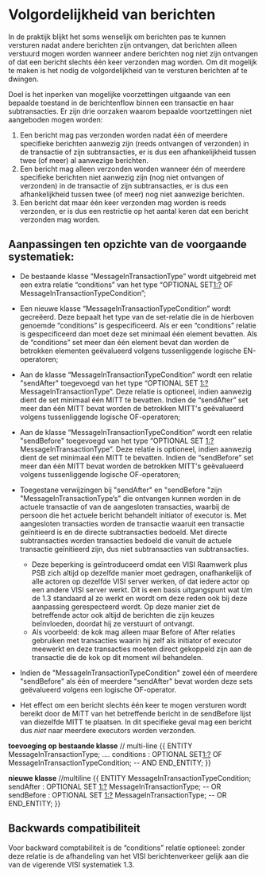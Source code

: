 # Volgordelijkheid van berichten

In de praktijk blijkt het soms wenselijk om berichten pas te kunnen versturen nadat andere berichten zijn ontvangen, dat berichten alleen verstuurd mogen worden wanneer andere berichten nog niet zijn ontvangen of dat een bericht slechts één keer verzonden mag worden. 
Om dit mogelijk te maken is het nodig de volgordelijkheid van te versturen berichten af te dwingen.

Doel is het inperken van mogelijke voorzettingen uitgaande van een bepaalde toestand in de berichtenflow binnen een transactie en haar subtransacties. Er zijn drie oorzaken waarom bepaalde voortzettingen niet aangeboden mogen worden:
1.	Een bericht mag pas verzonden worden nadat één of meerdere specifieke berichten aanwezig zijn (reeds ontvangen of verzonden) in de transactie of zijn subtransacties, er is dus een afhankelijkheid tussen twee (of meer) al aanwezige berichten.
2.	Een bericht mag alleen verzonden worden wanneer één of meerdere specifieke berichten niet aanwezig zijn (nog niet ontvangen of verzonden) in de transactie of zijn subtransacties, er is dus een afhankelijkheid tussen twee (of meer) nog niet aanwezige berichten.
3.	Een bericht dat maar één keer verzonden mag worden is reeds verzonden, er is dus een restrictie op het aantal keren dat een bericht verzonden mag worden.

## Aanpassingen ten opzichte van de voorgaande systematiek:
* De bestaande klasse ”MessageInTransactionType” wordt uitgebreid met een extra relatie “conditions” van het type “OPTIONAL SET[1:?](1__) OF MessageInTransactionTypeCondition”;
* Een nieuwe klasse “MessageInTransactionTypeCondition” wordt gecreëerd. Deze bepaalt het type van de set-relatie die in de hierboven genoemde “conditions” is gespecificeerd. Als er een “conditions” relatie is gespecificeerd dan moet deze set minimaal één element bevatten. Als de “conditions” set meer dan één element bevat dan worden de betrokken elementen geëvalueerd volgens tussenliggende logische EN-operatoren;
* Aan de klasse “MessageInTransactionTypeCondition” wordt een relatie "sendAfter" toegevoegd van het type “OPTIONAL SET [1:?](1__) MessageInTransactionType”. Deze relatie is optioneel, indien aanwezig dient de set minimaal één MITT te bevatten. Indien de “sendAfter” set meer dan één MITT bevat worden de betrokken MITT's geëvalueerd volgens tussenliggende logische OF-operatoren;
* Aan de klasse “MessageInTransactionTypeCondition” wordt een relatie "sendBefore" toegevoegd van het type “OPTIONAL SET [1:?](1__) MessageInTransactionType”. Deze relatie is optioneel, indien aanwezig dient de set minimaal één MITT te bevatten. Indien de “sendBefore” set meer dan één MITT bevat worden de betrokken MITT's geëvalueerd volgens tussenliggende logische OF-operatoren;

* Toegestane verwijzingen bij "sendAfter" en "sendBefore "zijn "MessageInTransactionType’s" die ontvangen kunnen worden in de actuele transactie of van de aangesloten transacties, waarbij de persoon die het actuele bericht behandelt initiator of executor is. Met aangesloten transacties worden de transactie waaruit een transactie geïnitieerd is en de directe subtransacties bedoeld. Met directe subtransacties worden transacties bedoeld die vanuit de actuele transactie geïnitieerd zijn, dus niet subtransacties van subtransacties.
	* Deze beperking is geïntroduceerd omdat een VISI Raamwerk plus PSB zich altijd op dezelfde manier moet gedragen, onafhankelijk of alle actoren op dezelfde VISI server werken, of dat iedere actor op een andere VISI server werkt. Dit is een basis uitgangspunt wat t/m de 1.3 standaard al zo werkt en wordt om deze reden ook bij deze aanpassing gerespecteerd wordt. Op deze manier ziet de betreffende actor ook altijd de berichten die zijn keuzes beïnvloeden, doordat hij ze verstuurt of ontvangt.
	* Als voorbeeld: de kok mag alleen maar Before of After relaties gebruiken met transacties waarin hij zelf als initiator of executor meewerkt en deze transacties moeten direct gekoppeld zijn aan de transactie die de kok op dit moment wil behandelen.

* Indien de "MessageInTransactionTypeCondition" zowel één of meerdere "sendBefore" als één of meerdere "sendAfter" bevat worden deze sets geëvalueerd volgens een logische OF-operator.

* Het effect om een bericht slechts één keer te mogen versturen wordt bereikt door de MiTT van het betreffende bericht in de sendBefore lijst van diezelfde MITT te plaatsen. In dit specifieke geval mag een bericht dus _niet_ naar meerdere executors worden verzonden. 

**toevoeging op bestaande klasse**
// multi-line
{{ 
ENTITY MessageInTransactionType;
 ….
 conditions : OPTIONAL SET[1:?](1__) OF MessageInTransactionTypeCondition;  -- AND
END_ENTITY;
}}

**nieuwe klasse**
//multiline
{{
ENTITY MessageInTransactionTypeCondition;
 sendAfter : OPTIONAL SET [1:?](1__) MessageInTransactionType;  -- OR
 sendBefore : OPTIONAL SET [1:?](1__) MessageInTransactionType;  -- OR
END_ENTITY;
}}

## Backwards compatibiliteit
Voor backward comptabiliteit is de “conditions” relatie optioneel: zonder deze relatie is de afhandeling van het VISI berichtenverkeer gelijk aan die van de vigerende VISI systematiek 1.3. 
